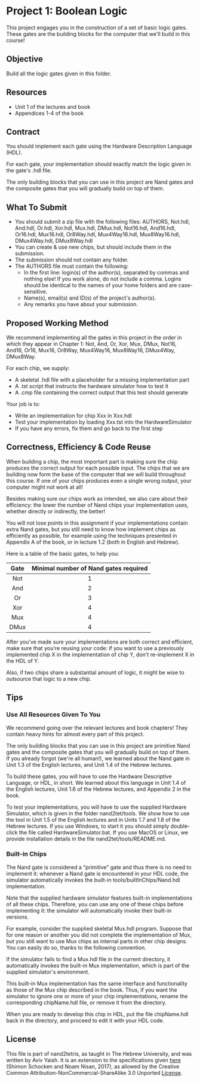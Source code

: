 # Project 1: Boolean Logic

This project engages you in the construction of a set of basic logic gates.
These gates are the building blocks for the computer that we'll build in this
course!

## Objective

Build all the logic gates given in this folder.

## Resources

- Unit 1 of the lectures and book
- Appendices 1-4 of the book

## Contract

You should implement each gate using the Hardware Description Language (HDL).

For each gate, your implementation should exactly match the logic given in
the gate's .hdl file.

The only building blocks that you can use in this project are Nand gates and the
composite gates that you will gradually build on top of them.

## What To Submit

- You should submit a zip file with the following files:
  AUTHORS, Not.hdl, And.hdl, Or.hdl, Xor.hdl, Mux.hdl, DMux.hdl, Not16.hdl,
  And16.hdl, Or16.hdl, Mux16.hdl, Or8Way.hdl, Mux4Way16.hdl, Mux8Way16.hdl,
  DMux4Way.hdl, DMux8Way.hdl
- You can create & use new chips, but should include them in the submission.
- The submission should not contain any folder.
- The AUTHORS file must contain the following:
  - In the first line: login(s) of the author(s), separated by commas and
    nothing else! If you work alone, do not include a comma.
    Logins should be identical to the names of your home folders and are
    case-sensitive.
  - Name(s), email(s) and ID(s) of the project's author(s).
  - Any remarks you have about your submission.

## Proposed Working Method

We recommend implementing all the gates in this project in the order in which
they appear in Chapter 1:
Not, And, Or, Xor, Mux, DMux, Not16, And16, Or16, Mux16, Or8Way, Mux4Way16,
Mux8Way16, DMux4Way, DMux8Way.

For each chip, we supply:

- A skeletal .hdl file with a placeholder for a missing implementation part
- A .tst script that instructs the hardware simulator how to test it
- A .cmp file containing the correct output that this test should generate

Your job is to:

- Write an implementation for chip Xxx in Xxx.hdl
- Test your implementation by loading Xxx.tst into the HardwareSimulator
- If you have any errors, fix them and go back to the first step

## Correctness, Efficiency & Code Reuse

When building a chip, the most important part is making sure the chip produces
the correct output for each possible input. The chips that we are building now
form the base of the computer that we will build throughout this course. If one
of your chips produces even a single wrong output, your computer might not work
at all!

Besides making sure our chips work as intended, we also care about their
efficiency: the lower the number of Nand chips your implementation uses,
whether directly or indirectly, the better!

You will not lose points in this assignment if your implementations contain
extra Nand gates, but you still need to know how implement chips as
efficiently as possible, for example using the techniques presented in
Appendix A of the book, or in lecture 1.2 (both in English and Hebrew).

Here is a table of the basic gates, to help you:

| Gate | Minimal number of Nand gates required |
|:----:|:-------------------------------------:|
|  Not |                   1                   |
|  And |                   2                   |
|  Or  |                   3                   |
|  Xor |                   4                   |
|  Mux |                   4                   |
| DMux |                   4                   |

After you've made sure your implementations are both correct and efficient,
make sure that you're reusing your code: if you want to use a previously
implemented chip X in the implementation of chip Y, don't re-implement X in the
HDL of Y.

Also, if two chips share a substantial amount of logic, it might be
wise to outsource that logic to a new chip.

## Tips

### Use All Resources Given To You

We recommend going over the relevant lectures and book chapters!
They contain heavy hints for almost every part of this project.

The only building blocks that you can use in this project are primitive Nand
gates and the composite gates that you will gradually build on top of them.
If you already forgot (we're all human!), we learned about the Nand gate in
Unit 1.3 of the English lectures, and Unit 1.4 of the Hebrew lectures.

To build these gates, you will have to use the Hardware Descriptive Language,
or HDL, in short. We learned about this language in Unit 1.4 of the English
lectures, Unit 1.6 of the Hebrew lectures, and Appendix 2 in the book.

To test your implementations, you will have to use the supplied Hardware
Simulator, which is given in the folder nand2tet/tools.
We show how to use the tool in Unit 1.5 of the English lectures and
in Units 1.7 and 1.8 of the Hebrew lectures.
If you use Windows, to start it you should simply double-click the file called
HardwareSimulator.bat.
If you use MacOS or Linux, we provide installation details in the file
nand2tet/tools/README.md.

### Built-in Chips

The Nand gate is considered a “primitive” gate and thus there is no need to
implement it: whenever a Nand gate is encountered in your HDL code, the
simulator automatically invokes the built-in tools/builtInChips/Nand.hdl
implementation.

Note that the supplied hardware simulator features built-in implementations of
all these chips. Therefore, you can use any one of these chips before
implementing it: the simulator will automatically invoke their built-in
versions.

For example, consider the supplied skeletal Mux.hdl program. Suppose that for
one reason or another you did not complete the implementation of Mux, but you
still want to use Mux chips as internal parts in other chip designs. You can
easily do so, thanks to the following convention.

If the simulator fails to find a Mux.hdl file in the current directory, it
automatically invokes the built-in Mux implementation, which is part of the
supplied simulator's environment.

This built-in Mux implementation has the same interface and functionality as
those of the Mux chip described in the book. Thus, if you want the simulator to
ignore one or more of your chip implementations, rename the corresponding
chipName.hdl file, or remove it from the directory.

When you are ready to develop this chip in HDL, put the file chipName.hdl back
in the directory, and proceed to edit it with your HDL code.

## License

This file is part of nand2tetris, as taught in The Hebrew University, and
was written by Aviv Yaish. It is an extension to the specifications given
[here](https://www.nand2tetris.org) (Shimon Schocken and Noam Nisan, 2017),
as allowed by the Creative Common Attribution-NonCommercial-ShareAlike 3.0
Unported [License](https://creativecommons.org/licenses/by-nc-sa/3.0/).
